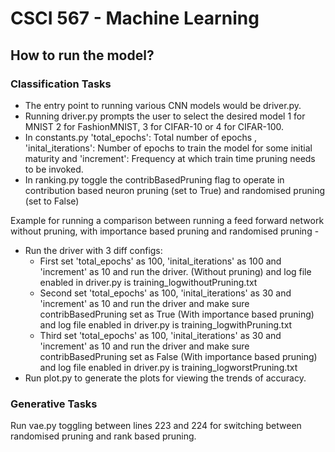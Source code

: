 # CSCI 567 - Machine Learning

## How to run the model? 

### Classification Tasks

- The entry point to running various CNN models would be driver.py. 
- Running driver.py prompts the user to select the desired model  1 for MNIST 2 for FashionMNIST,  3 for CIFAR-10 or 4 for CIFAR-100.
- In constants.py 'total_epochs': Total number of epochs , 'inital_iterations': Number of epochs to train the model for some initial maturity and 'increment': Frequency at which train time pruning needs to be invoked.
- In ranking.py toggle the contribBasedPruning flag to operate in contribution based neuron pruning (set to True) and randomised pruning (set to False)

Example for running a comparison between running a feed forward network without pruning, with importance based pruning and randomised pruning -

- Run the driver with 3 diff configs:
  - First set 'total_epochs' as 100, 'inital_iterations' as 100 and 'increment' as 10 and run the driver. (Without pruning) and log file enabled in driver.py is training_logwithoutPruning.txt
  - Second set 'total_epochs' as 100, 'inital_iterations' as 30 and 'increment' as 10 and run the driver and make sure contribBasedPruning set as True (With importance based pruning) and log file enabled in driver.py is training_logwithPruning.txt
  - Third set 'total_epochs' as 100, 'inital_iterations' as 30 and 'increment' as 10 and run the driver and make sure contribBasedPruning set as False (With importance based pruning) and log file enabled in driver.py is training_logworstPruning.txt
- Run plot.py to generate the plots for viewing the trends of accuracy.

### Generative Tasks

Run vae.py toggling between lines 223 and 224 for switching between randomised pruning and rank based pruning.


